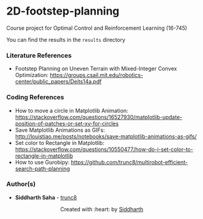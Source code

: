 # 2D-footstep-planning
Course project for Optimal Control and Reinforcement Learning (16-745)






You can find the results in the `results` directory

### Literature References
- Footstep Planning on Uneven Terrain with Mixed-Integer Convex Optimization:
  https://groups.csail.mit.edu/robotics-center/public_papers/Deits14a.pdf

### Coding References
- How to move a circle in Matplotlib Animation:
  https://stackoverflow.com/questions/16527930/matplotlib-update-position-of-patches-or-set-xy-for-circles
- Save Matplotlib Animations as GIFs:
  http://louistiao.me/posts/notebooks/save-matplotlib-animations-as-gifs/
- Set color to Rectangle in Matplotlib:
  https://stackoverflow.com/questions/10550477/how-do-i-set-color-to-rectangle-in-matplotlib
- How to use Gurobipy:
  https://github.com/trunc8/multirobot-efficient-search-path-planning


### Author(s)

* **Siddharth Saha** - [trunc8](https://github.com/trunc8)

<p align='center'>Created with :heart: by <a href="https://www.linkedin.com/in/sahasiddharth611/">Siddharth</a></p>